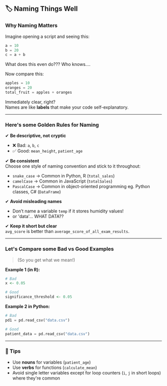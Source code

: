 ## 🏷 Naming Things Well

### Why Naming Matters
Imagine opening a script and seeing this:

```python
a = 10
b = 20
c = a + b
```

What does this even do??? Who knows....

Now compare this:

```python
apples = 10
oranges = 20
total_fruit = apples + oranges
```

Immediately clear, right?  
Names are like **labels** that make your code self-explanatory.

---

### Here's some Golden Rules for Naming
✔ **Be descriptive, not cryptic**  
- ❌ Bad: `a`, `b`, `c`  
- ✅ Good: `mean_height`, `patient_age`

✔ **Be consistent**  
Choose one style of naming convention and stick to it throughout:
- `snake_case` → Common in Python, R (`total_sales`)
- `camelCase` → Common in JavaScript (`totalSales`)
- `PascalCase` → Common in object-oriented programming eg. Python classes, C# (`DataFrame`)

✔ **Avoid misleading names**  
- Don’t name a variable `temp` if it stores humidity values!
- or 'data'... WHAT DATA??

✔ **Keep it short but clear**  
`avg_score` is better than `average_score_of_all_exam_results`.

---

### Let's Compare some Bad vs Good Examples 
> (So you get what we mean!)

**Example 1 (in R):**
```r
# Bad
x <- 0.05

# Good
significance_threshold <- 0.05
```

**Example 2 in Python:**
```python
# Bad
pd1 = pd.read_csv("data.csv")

# Good
patient_data = pd.read_csv("data.csv")
```

---

### 📌 Tips
- Use **nouns** for variables (`patient_age`)
- Use **verbs** for functions (`calculate_mean`)
- Avoid single letter variables except for loop counters (`i`, `j` in short loops) where they're common
